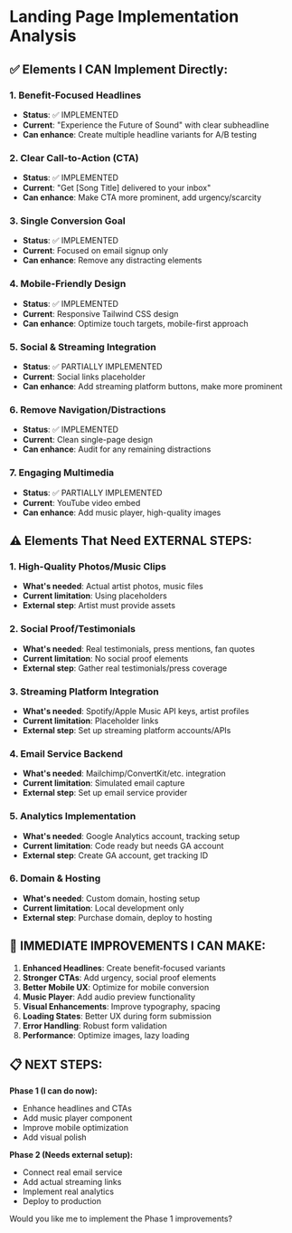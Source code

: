 # Landing Page Implementation Analysis

## ✅ Elements I CAN Implement Directly:

### 1. Benefit-Focused Headlines
- **Status**: ✅ IMPLEMENTED
- **Current**: "Experience the Future of Sound" with clear subheadline
- **Can enhance**: Create multiple headline variants for A/B testing

### 2. Clear Call-to-Action (CTA)
- **Status**: ✅ IMPLEMENTED  
- **Current**: "Get [Song Title] delivered to your inbox"
- **Can enhance**: Make CTA more prominent, add urgency/scarcity

### 3. Single Conversion Goal
- **Status**: ✅ IMPLEMENTED
- **Current**: Focused on email signup only
- **Can enhance**: Remove any distracting elements

### 4. Mobile-Friendly Design
- **Status**: ✅ IMPLEMENTED
- **Current**: Responsive Tailwind CSS design
- **Can enhance**: Optimize touch targets, mobile-first approach

### 5. Social & Streaming Integration
- **Status**: ✅ PARTIALLY IMPLEMENTED
- **Current**: Social links placeholder
- **Can enhance**: Add streaming platform buttons, make more prominent

### 6. Remove Navigation/Distractions
- **Status**: ✅ IMPLEMENTED
- **Current**: Clean single-page design
- **Can enhance**: Audit for any remaining distractions

### 7. Engaging Multimedia
- **Status**: ✅ PARTIALLY IMPLEMENTED
- **Current**: YouTube video embed
- **Can enhance**: Add music player, high-quality images

## ⚠️ Elements That Need EXTERNAL STEPS:

### 1. High-Quality Photos/Music Clips
- **What's needed**: Actual artist photos, music files
- **Current limitation**: Using placeholders
- **External step**: Artist must provide assets

### 2. Social Proof/Testimonials
- **What's needed**: Real testimonials, press mentions, fan quotes
- **Current limitation**: No social proof elements
- **External step**: Gather real testimonials/press coverage

### 3. Streaming Platform Integration
- **What's needed**: Spotify/Apple Music API keys, artist profiles
- **Current limitation**: Placeholder links
- **External step**: Set up streaming platform accounts/APIs

### 4. Email Service Backend
- **What's needed**: Mailchimp/ConvertKit/etc. integration
- **Current limitation**: Simulated email capture
- **External step**: Set up email service provider

### 5. Analytics Implementation
- **What's needed**: Google Analytics account, tracking setup
- **Current limitation**: Code ready but needs GA account
- **External step**: Create GA account, get tracking ID

### 6. Domain & Hosting
- **What's needed**: Custom domain, hosting setup
- **Current limitation**: Local development only
- **External step**: Purchase domain, deploy to hosting

## 🚀 IMMEDIATE IMPROVEMENTS I CAN MAKE:

1. **Enhanced Headlines**: Create benefit-focused variants
2. **Stronger CTAs**: Add urgency, social proof elements
3. **Better Mobile UX**: Optimize for mobile conversion
4. **Music Player**: Add audio preview functionality
5. **Visual Enhancements**: Improve typography, spacing
6. **Loading States**: Better UX during form submission
7. **Error Handling**: Robust form validation
8. **Performance**: Optimize images, lazy loading

## 📋 NEXT STEPS:

**Phase 1 (I can do now):**
- Enhance headlines and CTAs
- Add music player component
- Improve mobile optimization
- Add visual polish

**Phase 2 (Needs external setup):**
- Connect real email service
- Add actual streaming links  
- Implement real analytics
- Deploy to production

Would you like me to implement the Phase 1 improvements?